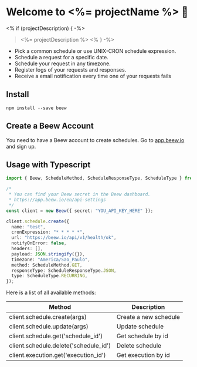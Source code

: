 # Welcome to <%= projectName %> 👋

<% if (projectDescription) { -%>

> <%= projectDescription %>
> <% } -%>

- Pick a common schedule or use UNIX-CRON schedule expression.
- Schedule a request for a specific date.
- Schedule your request in any timezone.
- Register logs of your requests and responses.
- Receive a email notification every time one of your requests fails

## Install

`npm install --save beew`

## Create a Beew Account

You need to have a Beew account to create schedules. Go to [app.beew.io](https://app.beew.io/) and sign up.

## Usage with Typescript

```typescript
import { Beew, ScheduleMethod, ScheduleResponseType, ScheduleType } from "beew";

/*
 * You can find your Beew secret in the Beew dashboard.
 * https://app.beew.io/en/api-settings
 */
const client = new Beew({ secret: "YOU_API_KEY_HERE" });

client.schedule.create({
  name: "test",
  cronExpression: "* * * * *",
  url: "https://beew.io/api/v1/health/ok",
  notifyOnError: false,
  headers: [],
  payload: JSON.stringify({}),
  timezone: "America/Sao_Paulo",
  method: ScheduleMethod.GET,
  responseType: ScheduleResponseType.JSON,
  type: ScheduleType.RECURRING,
});
```

Here is a list of all available methods:

| Method  | Description  |
|---|---|
| client.schedule.create(args)  | Create a new schedule  |
| client.schedule.update(args)  | Update schedule  |
| client.schedule.get('schedule_id')  | Get schedule by id  |
| client.schedule.delete('schedule_id')  | Delete schedule  |
| client.execution.get('execution_id')  | Get execution by id  |

